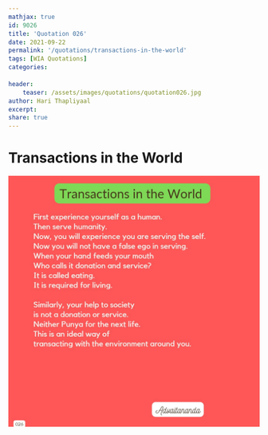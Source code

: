 ```yaml
---
mathjax: true
id: 9026
title: 'Quotation 026'
date: 2021-09-22
permalink: '/quotations/transactions-in-the-world'
tags: [WIA Quotations] 
categories: 

header:
    teaser: /assets/images/quotations/quotation026.jpg
author: Hari Thapliyaal 
excerpt:
share: true 
---
```


# Transactions in the World

![Transactions in the World](/assets/images/quotations/quotation026.jpg)

